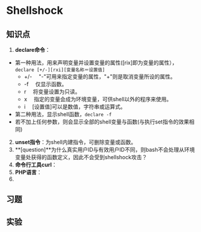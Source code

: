 # Shellshock

## 知识点

1.  **declare命令**：
   - 第一种用法，用来声明变量并设置变量的属性([rix]即为变量的属性），`declare [+/-][rxi][变量名称＝设置值]`
     - +/- 　"-"可用来指定变量的属性，"+"则是取消变量所设的属性。
     - -f 　仅显示函数。
     - r 　将变量设置为只读。
     - x 　指定的变量会成为环境变量，可供shell以外的程序来使用。
     - i 　[设置值]可以是数值，字符串或运算式。
   - 第二种用法，显示shell函数，`declare -f`
   - 若不加上任何参数，则会显示全部的shell变量与函数(与执行set指令的效果相同)
2. **unset指令**：为shell内建指令，可删除变量或函数。
3.  **[question]**为什么真实用户ID与有效用户ID不同，则bash不会处理从环境变量处获得的函数定义，因此不会受到shellshock攻击？
4.  **命令行工具curl**：
5.  **PHP语言**：
6.  

## 习题

## 实验